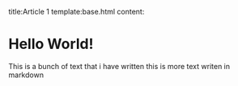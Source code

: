 title:Article 1
template:base.html
content:
# Hello World!
This is a bunch of text that i have written
this is more text writen in markdown
